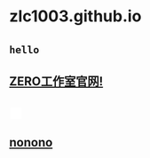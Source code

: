 # zlc1003.github.io

## `hello`

## [ZERO工作室官网!](/zero/)
<head>
  <style type="text/css">
.a {
  margin-inline: 2px 4px;
  width: 20px;
  height: 20px;
  vertical-align: text-bottom;
}
  </style>
</head>

## [<img xmlns:html="http://www.w3.org/1999/xhtml" src="apple.svg" data-l10n-name="a" class="a">](apple.svg)

## [nonono](a.html)

